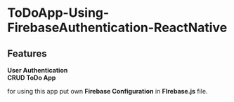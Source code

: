 # ToDoApp-Using-FirebaseAuthentication-ReactNative

## Features
**User Authentication** <br />
**CRUD ToDo App**

for using this app put own **Firebase Configuration** in **FIrebase.js** file.
